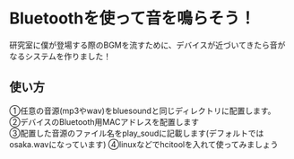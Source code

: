 # Bluetoothを使って音を鳴らそう！
研究室に僕が登場する際のBGMを流すために、デバイスが近づいてきたら音がなるシステムを作りました！

## 使い方  
①任意の音源(mp3やwav)をbluesoundと同じディレクトリに配置します。  
②デバイスのBluetooth用MACアドレスを配置します  
③配置した音源のファイル名をplay_soudに記載します(デフォルトではosaka.wavになっています)
④linuxなどでhcitoolを入れて使ってみましょう
